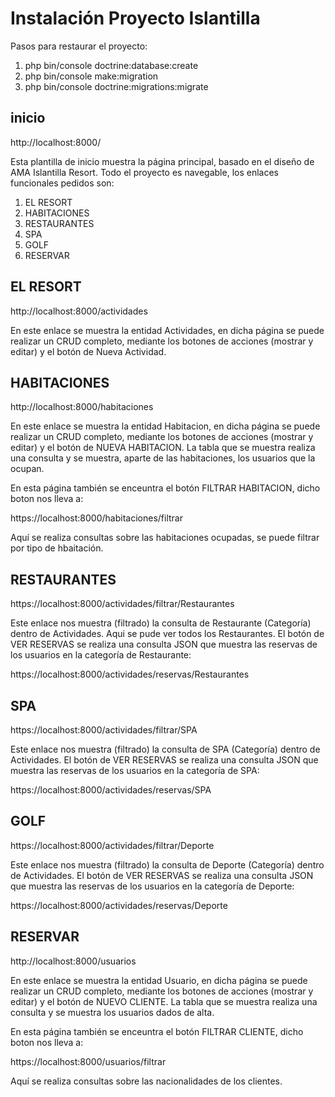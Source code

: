 # Instalación Proyecto Islantilla

Pasos para restaurar el proyecto:

1. php bin/console doctrine:database:create
2. php bin/console make:migration
3. php bin/console doctrine:migrations:migrate

## inicio 

http://localhost:8000/

Esta plantilla de inicio muestra la página principal, basado en el diseño de AMA Islantilla Resort. Todo el proyecto es navegable, los enlaces funcionales pedidos son:

1.  EL RESORT
2.  HABITACIONES
3.  RESTAURANTES
4.  SPA
5.  GOLF
6.  RESERVAR

## EL RESORT 

http://localhost:8000/actividades

En este enlace se muestra la entidad Actividades, en dicha página se puede realizar un CRUD completo, mediante los botones de acciones (mostrar y editar) y el botón de Nueva Actividad.

## HABITACIONES

http://localhost:8000/habitaciones

En este enlace se muestra la entidad Habitacion, en dicha página se puede realizar un CRUD completo, mediante los botones de acciones (mostrar y editar) y el botón de NUEVA HABITACION. La tabla que se muestra realiza una consulta y se muestra, aparte de las habitaciones, los usuarios que la ocupan.

En esta página también se enceuntra el botón FILTRAR HABITACION, dicho boton nos lleva a:

 https://localhost:8000/habitaciones/filtrar

 Aquí se realiza consultas sobre las habitaciones ocupadas, se puede filtrar por tipo de hbaitación.

 ## RESTAURANTES

https://localhost:8000/actividades/filtrar/Restaurantes

Este enlace nos muestra (filtrado) la consulta de Restaurante (Categoría) dentro de Actividades. Aqui se pude ver todos los Restaurantes. El botón de VER RESERVAS se realiza una consulta JSON que muestra las reservas de los usuarios en la categoría de Restaurante:

https://localhost:8000/actividades/reservas/Restaurantes

## SPA

https://localhost:8000/actividades/filtrar/SPA

Este enlace nos muestra (filtrado) la consulta de SPA (Categoría) dentro de Actividades. El botón de VER RESERVAS se realiza una consulta JSON que muestra las reservas de los usuarios en la categoría de SPA:

https://localhost:8000/actividades/reservas/SPA

## GOLF

https://localhost:8000/actividades/filtrar/Deporte

Este enlace nos muestra (filtrado) la consulta de Deporte (Categoría) dentro de Actividades. El botón de VER RESERVAS se realiza una consulta JSON que muestra las reservas de los usuarios en la categoría de Deporte:

https://localhost:8000/actividades/reservas/Deporte

## RESERVAR

http://localhost:8000/usuarios

En este enlace se muestra la entidad Usuario, en dicha página se puede realizar un CRUD completo, mediante los botones de acciones (mostrar y editar) y el botón de NUEVO CLIENTE. La tabla que se muestra realiza una consulta y se muestra los usuarios dados de alta.

En esta página también se enceuntra el botón FILTRAR CLIENTE, dicho boton nos lleva a:

 https://localhost:8000/usuarios/filtrar

 Aquí se realiza consultas sobre las nacionalidades de los clientes.